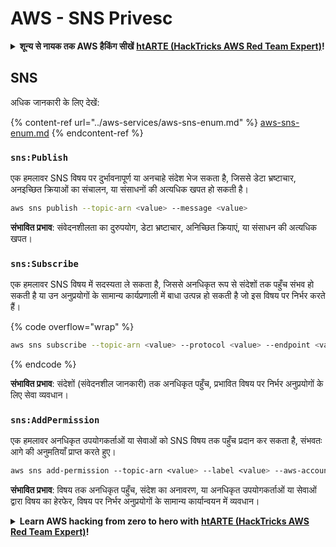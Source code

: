 # AWS - SNS Privesc

<details>

<summary><strong>शून्य से नायक तक AWS हैकिंग सीखें</strong> <a href="https://training.hacktricks.xyz/courses/arte"><strong>htARTE (HackTricks AWS Red Team Expert)</strong></a><strong>!</strong></summary>

HackTricks का समर्थन करने के अन्य तरीके:

* यदि आप चाहते हैं कि आपकी **कंपनी का विज्ञापन HackTricks में दिखाई दे** या **HackTricks को PDF में डाउनलोड करें**, तो [**सब्सक्रिप्शन प्लान्स**](https://github.com/sponsors/carlospolop) देखें!
* [**आधिकारिक PEASS & HackTricks स्वैग**](https://peass.creator-spring.com) प्राप्त करें
* [**The PEASS Family**](https://opensea.io/collection/the-peass-family) की खोज करें, हमारे विशेष [**NFTs**](https://opensea.io/collection/the-peass-family) का संग्रह
* 💬 [**Discord समूह**](https://discord.gg/hRep4RUj7f) में **शामिल हों** या [**telegram समूह**](https://t.me/peass) या **Twitter** पर मुझे 🐦 [**@carlospolopm**](https://twitter.com/carlospolopm)** का अनुसरण करें.**
* [**HackTricks**](https://github.com/carlospolop/hacktricks) और [**HackTricks Cloud**](https://github.com/carlospolop/hacktricks-cloud) github repos में PRs सबमिट करके अपनी हैकिंग ट्रिक्स साझा करें।

</details>

## SNS

अधिक जानकारी के लिए देखें:

{% content-ref url="../aws-services/aws-sns-enum.md" %}
[aws-sns-enum.md](../aws-services/aws-sns-enum.md)
{% endcontent-ref %}

### `sns:Publish`

एक हमलावर SNS विषय पर दुर्भावनापूर्ण या अनचाहे संदेश भेज सकता है, जिससे डेटा भ्रष्टाचार, अनइच्छित क्रियाओं का संचालन, या संसाधनों की अत्यधिक खपत हो सकती है।
```bash
aws sns publish --topic-arn <value> --message <value>
```
**संभावित प्रभाव**: संवेदनशीलता का दुरुपयोग, डेटा भ्रष्टाचार, अनिच्छित क्रियाएं, या संसाधन की अत्यधिक खपत।

### `sns:Subscribe`&#x20;

एक हमलावर SNS विषय में सदस्यता ले सकता है, जिससे अनधिकृत रूप से संदेशों तक पहुँच संभव हो सकती है या उन अनुप्रयोगों के सामान्य कार्यप्रणाली में बाधा उत्पन्न हो सकती है जो इस विषय पर निर्भर करते हैं।

{% code overflow="wrap" %}
```bash
aws sns subscribe --topic-arn <value> --protocol <value> --endpoint <value>
```
{% endcode %}

**संभावित प्रभाव**: संदेशों (संवेदनशील जानकारी) तक अनधिकृत पहुँच, प्रभावित विषय पर निर्भर अनुप्रयोगों के लिए सेवा व्यवधान।

### `sns:AddPermission`&#x20;

एक हमलावर अनधिकृत उपयोगकर्ताओं या सेवाओं को SNS विषय तक पहुँच प्रदान कर सकता है, संभवतः आगे की अनुमतियाँ प्राप्त करते हुए।
```css
aws sns add-permission --topic-arn <value> --label <value> --aws-account-id <value> --action-name <value>
```
**संभावित प्रभाव**: विषय तक अनधिकृत पहुँच, संदेश का अनावरण, या अनधिकृत उपयोगकर्ताओं या सेवाओं द्वारा विषय का हेरफेर, विषय पर निर्भर अनुप्रयोगों के सामान्य कार्यान्वयन में व्यवधान।

<details>

<summary><strong>Learn AWS hacking from zero to hero with</strong> <a href="https://training.hacktricks.xyz/courses/arte"><strong>htARTE (HackTricks AWS Red Team Expert)</strong></a><strong>!</strong></summary>

HackTricks का अन्य तरीकों से समर्थन करें:

* यदि आप चाहते हैं कि आपकी **कंपनी का विज्ञापन HackTricks में दिखाई दे** या **HackTricks को PDF में डाउनलोड करें**, तो [**सब्सक्रिप्शन प्लान्स**](https://github.com/sponsors/carlospolop) देखें!
* [**आधिकारिक PEASS & HackTricks स्वैग**](https://peass.creator-spring.com) प्राप्त करें
* [**The PEASS Family**](https://opensea.io/collection/the-peass-family) की खोज करें, हमारा विशेष [**NFTs**](https://opensea.io/collection/the-peass-family) संग्रह
* 💬 [**Discord group**](https://discord.gg/hRep4RUj7f) में **शामिल हों** या [**telegram group**](https://t.me/peass) में या **Twitter** पर 🐦 [**@carlospolopm**](https://twitter.com/carlospolopm) को **फॉलो करें**।
* **HackTricks** के [**github repos**](https://github.com/carlospolop/hacktricks) और [**HackTricks Cloud**](https://github.com/carlospolop/hacktricks-cloud) में PRs सबमिट करके अपनी हैकिंग ट्रिक्स साझा करें।

</details>
